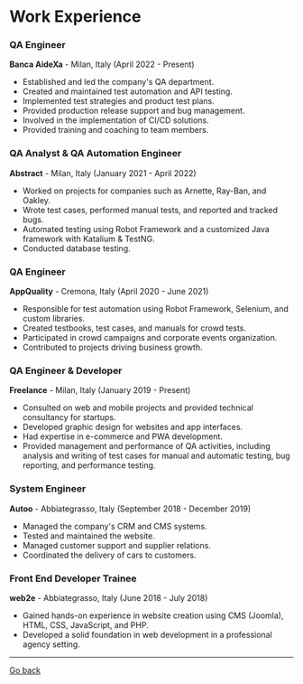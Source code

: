 # Work Experience

### QA Engineer
**Banca AideXa** - Milan, Italy (April 2022 - Present)
- Established and led the company's QA department.
- Created and maintained test automation and API testing.
- Implemented test strategies and product test plans.
- Provided production release support and bug management.
- Involved in the implementation of CI/CD solutions.
- Provided training and coaching to team members.

### QA Analyst & QA Automation Engineer
**Abstract** - Milan, Italy (January 2021 - April 2022)
- Worked on projects for companies such as Arnette, Ray-Ban, and Oakley.
- Wrote test cases, performed manual tests, and reported and tracked bugs.
- Automated testing using Robot Framework and a customized Java framework with Katalium & TestNG.
- Conducted database testing.

### QA Engineer
**AppQuality** - Cremona, Italy (April 2020 - June 2021)
- Responsible for test automation using Robot Framework, Selenium, and custom libraries.
- Created testbooks, test cases, and manuals for crowd tests.
- Participated in crowd campaigns and corporate events organization.
- Contributed to projects driving business growth.

### QA Engineer & Developer
**Freelance** - Milan, Italy (January 2019 - Present)
- Consulted on web and mobile projects and provided technical consultancy for startups.
- Developed graphic design for websites and app interfaces.
- Had expertise in e-commerce and PWA development.
- Provided management and performance of QA activities, including analysis and writing of test cases for manual and automatic testing, bug reporting, and performance testing.

### System Engineer
**Autoo** - Abbiategrasso, Italy (September 2018 - December 2019)
- Managed the company's CRM and CMS systems.
- Tested and maintained the website.
- Managed customer support and supplier relations.
- Coordinated the delivery of cars to customers.

### Front End Developer Trainee
**web2e** - Abbiategrasso, Italy (June 2018 - July 2018)
- Gained hands-on experience in website creation using CMS (Joomla), HTML, CSS, JavaScript, and PHP.
- Developed a solid foundation in web development in a professional agency setting.

---

[Go back](../README.md)